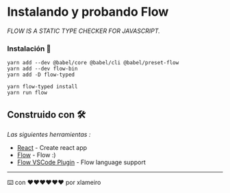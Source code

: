 # Instalando y probando Flow

_FLOW IS A STATIC TYPE CHECKER FOR JAVASCRIPT._

### Instalación 🔧

```
yarn add --dev @babel/core @babel/cli @babel/preset-flow
yarn add --dev flow-bin
yarn add -D flow-typed
```

```
yarn flow-typed install
yarn run flow
```

## Construido con 🛠️

_Las siguientes herramientas :_

- [React](https://github.com/facebook/create-react-app) - Create react app
- [Flow](https://flow.org/en/) - Flow :)
- [Flow VSCode Plugin](https://github.com/flowtype/flow-for-vscode) - Flow language support

---

⌨️ con ❤️❤️❤️❤️❤️❤️ por xlameiro
